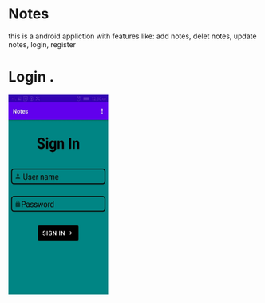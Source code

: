 # Notes
this is a android appliction with features like: add notes, delet notes, update notes, login, register

# Login .
<img src="imges/login.jpg" width="200" height="400" >
